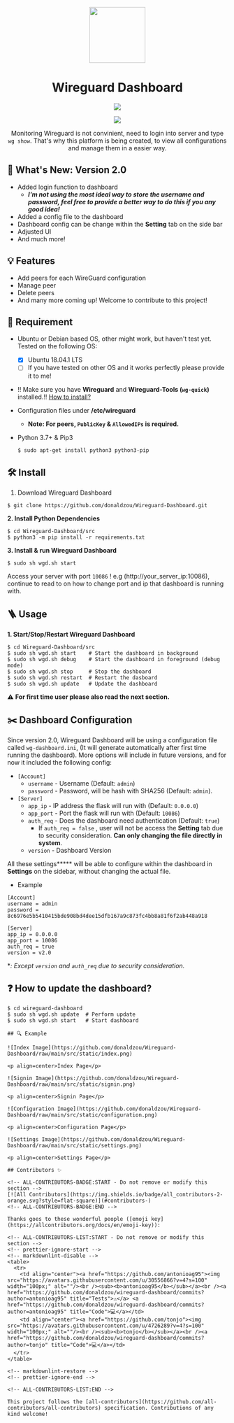 <p align="center">
  <img src="https://raw.githubusercontent.com/donaldzou/wireguard-dashboard/main/img/Group%202.png" width="128">
</p>
<h1 align="center"> Wireguard Dashboard</h1>


<p align="center">
  <img src="http://ForTheBadge.com/images/badges/made-with-python.svg">
</p>
<p align="center">
  <a href="https://github.com/donaldzou/wireguard-dashboard/releases/latest"><img src="https://img.shields.io/github/v/release/donaldzou/wireguard-dashboard"></a>
</p>
<p align="center">Monitoring Wireguard is not convinient, need to login into server and type <code>wg show</code>. That's why this platform is being created, to view all configurations and manage them in a easier way.</p>



## 📣 What's New: Version 2.0

- Added login function to dashboard
  - ***I'm not using the most ideal way to store the username and password, feel free to provide a better way to do this if you any good idea!***
- Added a config file to the dashboard
- Dashboard config can be change within the **Setting** tab on the side bar 
- Adjusted UI
- And much more!

## 💡 Features

- Add peers for each WireGuard configuration
- Manage peer
- Delete peers
- And many more coming up! Welcome to contribute to this project!

## 📝 Requirement

- Ubuntu or Debian based OS, other might work, but haven't test yet. Tested on the following OS:
  - [x] Ubuntu 18.04.1 LTS
  - [ ] If you have tested on other OS and it works perfectly please provide it to me!

- ‼️ Make sure you have **Wireguard** and **Wireguard-Tools (`wg-quick`)** installed.‼️  <a href="https://www.wireguard.com/install/">How to install?</a>
- Configuration files under **/etc/wireguard**

  - **Note: For peers, `PublicKey` & `AllowedIPs` is required.**
- Python 3.7+ & Pip3
  ```
  $ sudo apt-get install python3 python3-pip
  ```

## 🛠 Install

1. Download Wireguard Dashboard

```
$ git clone https://github.com/donaldzou/Wireguard-Dashboard.git
```

**2. Install Python Dependencies**

```
$ cd Wireguard-Dashboard/src
$ python3 -m pip install -r requirements.txt
```

**3. Install & run Wireguard Dashboard**

```
$ sudo sh wgd.sh start
```

Access your server with port `10086` ! e.g (http://your_server_ip:10086), continue to read to on how to change port and ip that dashboard is running with.

## 🪜 Usage

**1. Start/Stop/Restart Wireguard Dashboard**

```
$ cd Wireguard-Dashboard/src
$ sudo sh wgd.sh start    # Start the dashboard in background
$ sudo sh wgd.sh debug    # Start the dashboard in foreground (debug mode)
$ sudo sh wgd.sh stop     # Stop the dashboard
$ sudo sh wgd.sh restart  # Restart the dasboard
$ sudo sh wgd.sh update   # Update the dashboard
```

⚠️ **For first time user please also read the next section.**

## ✂️ Dashboard Configuration

Since version 2.0, Wireguard Dashboard will be using a configuration file called `wg-dashboard.ini`, (It will generate automatically after first time running the dashboard). More options will include in future versions, and for now it included the following config:

- `[Account]`
  - `username` - Username (Default: `admin`)
  - `password` - Password, will be hash with SHA256 (Default: `admin`).
- `[Server]`
  - `app_ip` - IP address the flask will run with (Default: `0.0.0.0`)
  - `app_port` - Port the flask will run with (Default: `10086`)
  - `auth_req` - Does the dashboard need authentication  (Default: `true`)
    - If `auth_req = false` , user will not be access the **Setting** tab due to security consideration. **Can only changing the file directly in system**. 
  - `version` - Dashboard Version

All these settings***** will be able to configure within the dashboard in **Settings** on the sidebar, without changing the actual file. 

- Example

```
[Account]
username = admin
password = 8c6976e5b5410415bde908bd4dee15dfb167a9c873fc4bb8a81f6f2ab448a918

[Server]
app_ip = 0.0.0.0
app_port = 10086
auth_req = true
version = v2.0
```

**: Except `version` and `auth_req` due to security consideration.*

## ❓ How to update the dashboard?

```
$ cd wireguard-dashboard
$ sudo sh wgd.sh update  # Perform update
$ sudo sh wgd.sh start   # Start dashboard

## 🔍 Example

![Index Image](https://github.com/donaldzou/Wireguard-Dashboard/raw/main/src/static/index.png)

<p align=center>Index Page</p>

![Signin Image](https://github.com/donaldzou/Wireguard-Dashboard/raw/main/src/static/signin.png)

<p align=center>Signin Page</p>

![Configuration Image](https://github.com/donaldzou/Wireguard-Dashboard/raw/main/src/static/configuration.png)

<p align=center>Configuration Page</p>

![Settings Image](https://github.com/donaldzou/Wireguard-Dashboard/raw/main/src/static/settings.png)

<p align=center>Settings Page</p>

## Contributors ✨

<!-- ALL-CONTRIBUTORS-BADGE:START - Do not remove or modify this section -->
[![All Contributors](https://img.shields.io/badge/all_contributors-2-orange.svg?style=flat-square)](#contributors-)
<!-- ALL-CONTRIBUTORS-BADGE:END -->

Thanks goes to these wonderful people ([emoji key](https://allcontributors.org/docs/en/emoji-key)):

<!-- ALL-CONTRIBUTORS-LIST:START - Do not remove or modify this section -->
<!-- prettier-ignore-start -->
<!-- markdownlint-disable -->
<table>
  <tr>
    <td align="center"><a href="https://github.com/antonioag95"><img src="https://avatars.githubusercontent.com/u/30556866?v=4?s=100" width="100px;" alt=""/><br /><sub><b>antonioag95</b></sub></a><br /><a href="https://github.com/donaldzou/wireguard-dashboard/commits?author=antonioag95" title="Tests">⚠️</a> <a href="https://github.com/donaldzou/wireguard-dashboard/commits?author=antonioag95" title="Code">💻</a></td>
    <td align="center"><a href="https://github.com/tonjo"><img src="https://avatars.githubusercontent.com/u/4726289?v=4?s=100" width="100px;" alt=""/><br /><sub><b>tonjo</b></sub></a><br /><a href="https://github.com/donaldzou/wireguard-dashboard/commits?author=tonjo" title="Code">💻</a></td>
  </tr>
</table>

<!-- markdownlint-restore -->
<!-- prettier-ignore-end -->

<!-- ALL-CONTRIBUTORS-LIST:END -->

This project follows the [all-contributors](https://github.com/all-contributors/all-contributors) specification. Contributions of any kind welcome!


